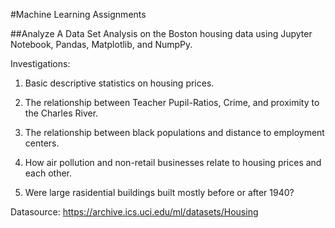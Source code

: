 #Machine Learning Assignments

##Analyze A Data Set
Analysis on the Boston housing data using Jupyter Notebook, Pandas, Matplotlib, and NumpPy.

Investigations:

1) Basic descriptive statistics on housing prices.

2) The relationship between Teacher Pupil-Ratios, Crime, and proximity to the Charles River.

3) The relationship between black populations and distance to employment centers.

4) How air pollution and non-retail businesses relate to housing prices and each other.

5) Were large rasidential buildings built mostly before or after 1940?



Datasource: https://archive.ics.uci.edu/ml/datasets/Housing
